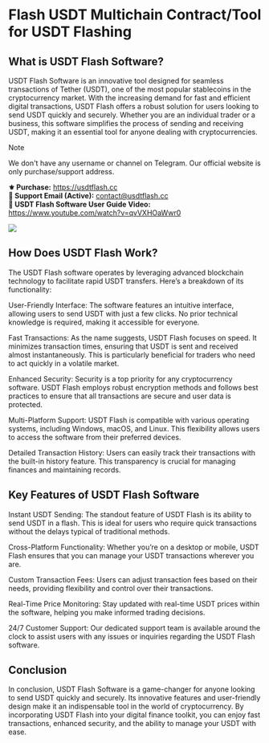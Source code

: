 # Flash USDT Multichain Contract/Tool for USDT Flashing

## What is USDT Flash Software?
USDT Flash Software is an innovative tool designed for seamless transactions of Tether (USDT), one of the most popular stablecoins in the cryptocurrency market. With the increasing demand for fast and efficient digital transactions, USDT Flash offers a robust solution for users looking to send USDT quickly and securely. Whether you are an individual trader or a business, this software simplifies the process of sending and receiving USDT, making it an essential tool for anyone dealing with cryptocurrencies. 

> [!NOTE] 
We don't have any username or channel on Telegram. Our official website is only purchase/support address.

**⚜️ Purchase:**  https://usdtflash.cc \
**📮 Support Email (Active):**  contact@usdtflash.cc \
**📜 USDT Flash Software User Guide Video:**  https://www.youtube.com/watch?v=qvVXHOaWwr0
</br>

<a href="https://usdtflash.cc"><img src="https://i.ibb.co/XkZRY0G3/usdt-flash-sender.png"/></a>

## How Does USDT Flash Work?
The USDT Flash software operates by leveraging advanced blockchain technology to facilitate rapid USDT transfers. Here’s a breakdown of its functionality:

User-Friendly Interface: The software features an intuitive interface, allowing users to send USDT with just a few clicks. No prior technical knowledge is required, making it accessible for everyone.

Fast Transactions: As the name suggests, USDT Flash focuses on speed. It minimizes transaction times, ensuring that USDT is sent and received almost instantaneously. This is particularly beneficial for traders who need to act quickly in a volatile market.

Enhanced Security: Security is a top priority for any cryptocurrency software. USDT Flash employs robust encryption methods and follows best practices to ensure that all transactions are secure and user data is protected.

Multi-Platform Support: USDT Flash is compatible with various operating systems, including Windows, macOS, and Linux. This flexibility allows users to access the software from their preferred devices.

Detailed Transaction History: Users can easily track their transactions with the built-in history feature. This transparency is crucial for managing finances and maintaining records.

## Key Features of USDT Flash Software
Instant USDT Sending: The standout feature of USDT Flash is its ability to send USDT in a flash. This is ideal for users who require quick transactions without the delays typical of traditional methods.

Cross-Platform Functionality: Whether you’re on a desktop or mobile, USDT Flash ensures that you can manage your USDT transactions wherever you are.

Custom Transaction Fees: Users can adjust transaction fees based on their needs, providing flexibility and control over their transactions.

Real-Time Price Monitoring: Stay updated with real-time USDT prices within the software, helping you make informed trading decisions.

24/7 Customer Support: Our dedicated support team is available around the clock to assist users with any issues or inquiries regarding the USDT Flash software.

## Conclusion
In conclusion, USDT Flash Software is a game-changer for anyone looking to send USDT quickly and securely. Its innovative features and user-friendly design make it an indispensable tool in the world of cryptocurrency. By incorporating USDT Flash into your digital finance toolkit, you can enjoy fast transactions, enhanced security, and the ability to manage your USDT with ease.
